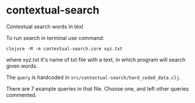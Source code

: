 # contextual-search

Contextual search words in text

To run search in terminal use command:

```agsl
clojure -M -m contextual-search.core xyz.txt
```

where xyz.txt it's name of txt file with a text, in which program will search given words.

The `query` is hardcoded in `src/contextual-search/hard_coded_data.clj`.

There are 7 example queries in that file. Choose one, and left other queries commented.

